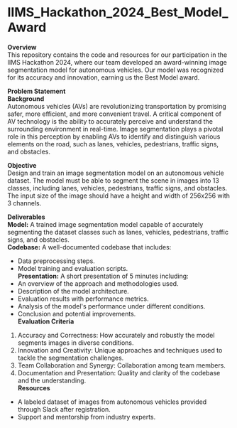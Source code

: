 # IIMS_Hackathon_2024_Best_Model_Award
**Overview**<br>
This repository contains the code and resources for our participation in the IIMS Hackathon 2024, where our team developed an award-winning image segmentation model for autonomous vehicles. Our model was recognized for its accuracy and innovation, earning us the Best Model award. <br>

**Problem Statement**<br>
**Background**<br>
Autonomous vehicles (AVs) are revolutionizing transportation by promising safer, more efficient, and more convenient travel. A critical component of AV technology is the ability to accurately perceive and understand the surrounding environment in real-time. Image segmentation plays a pivotal role in this perception by enabling AVs to identify and distinguish various elements on the road, such as lanes, vehicles, pedestrians, traffic signs, and obstacles.<br>

**Objective**<br>
Design and train an image segmentation model on an autonomous vehicle dataset. The model must be able to segment the scene in images into 13 classes, including lanes, vehicles, pedestrians, traffic signs, and obstacles. The input size of the image should have a height and width of 256x256 with 3 channels.<br>

**Deliverables**<br>
**Model:** A trained image segmentation model capable of accurately segmenting the dataset classes such as lanes, vehicles, pedestrians, traffic signs, and obstacles.<br>
**Codebase:** A well-documented codebase that includes:<br>
- Data preprocessing steps.
- Model training and evaluation scripts.<br>
**Presentation:** A short presentation of 5 minutes including:<br>
- An overview of the approach and methodologies used.
- Description of the model architecture.
- Evaluation results with performance metrics.
- Analysis of the model's performance under different conditions.
- Conclusion and potential improvements.<br>
**Evaluation Criteria**<br>
1. Accuracy and Correctness: How accurately and robustly the model segments images in diverse conditions.
2. Innovation and Creativity: Unique approaches and techniques used to tackle the segmentation challenges.
3. Team Collaboration and Synergy: Collaboration among team members.
4. Documentation and Presentation: Quality and clarity of the codebase and the understanding.<br>
**Resources**<br>
- A labeled dataset of images from autonomous vehicles provided through Slack after registration.
- Support and mentorship from industry experts.
